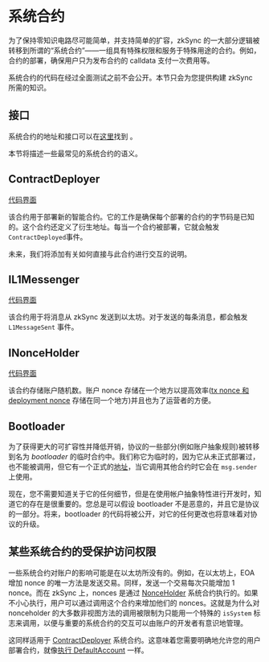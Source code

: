 # 系统合约

为了保持零知识电路尽可能简单，并支持简单的扩容，zkSync 的一大部分逻辑被转移到所谓的“系统合约”——一组具有特殊权限和服务于特殊用途的合约。例如，合约的部署，确保用户只为发布合约的 calldata 支付一次费用等。

系统合约的代码在经过全面测试之前不会公开。本节只会为您提供构建 zkSync 所需的知识。

## 接口

系统合约的地址和接口可以在[这里](https://github.com/matter-labs/v2-testnet-contracts/blob/8de367778f3b7ed7e47ee8233c46c7fe046a75a3/l2/system-contracts/Constants.sol)找到 。

本节将描述一些最常见的系统合约的语义。 

## ContractDeployer

[代码界面](https://github.com/matter-labs/v2-testnet-contracts/blob/8de367778f3b7ed7e47ee8233c46c7fe046a75a3/l2/system-contracts/interfaces/IContractDeployer.sol#L5)

该合约用于部署新的智能合约。它的工作是确保每个部署的合约的字节码是已知的。这个合约还定义了衍生地址。每当一个合约被部署，它就会触发 `ContractDeployed`事件。

未来，我们将添加有关如何直接与此合约进行交互的说明。

## IL1Messenger

[代码界面](https://github.com/matter-labs/v2-testnet-contracts/blob/8de367778f3b7ed7e47ee8233c46c7fe046a75a3/l2/system-contracts/interfaces/IL1Messenger.sol#L5)

该合约用于将消息从 zkSync 发送到以太坊。对于发送的每条消息，都会触发 `L1MessageSent` 事件。

## INonceHolder

[代码界面](https://github.com/matter-labs/v2-testnet-contracts/blob/8de367778f3b7ed7e47ee8233c46c7fe046a75a3/l2/system-contracts/interfaces/INonceHolder.sol#L5)

该合约存储账户随机数。账户 nonce 存储在一个地方以提高效率([tx nonce 和 deployment nonce](./contracts.md#differences-in-create-behaviour) 存储在同一个地方)并且也为了运营者的方便。

## Bootloader

为了获得更大的可扩容性并降低开销，协议的一些部分(例如账户抽象规则)被转移到名为 _bootloader_ 的临时合约中。我们称它为临时的，因为它从未正式部署过，也不能被调用，但它有一个正式的[地址](https://github.com/matter-labs/v2-testnet-contracts/blob/8de367778f3b7ed7e47ee8233c46c7fe046a75a3/l2/system-contracts/Constants.sol#L19)，当它调用其他合约时它会在 `msg.sender` 上使用。

现在，您不需要知道关于它的任何细节，但是在使用帐户抽象特性进行开发时，知道它的存在是很重要的。您总是可以假设 bootloader 不是恶意的，并且它是协议的一部分。将来，bootloader 的代码将被公开，对它的任何更改也将意味着对协议的升级。

## 某些系统合约的受保护访问权限

一些系统合约对账户的影响可能是在以太坊所没有的。例如，在以太坊上，EOA 增加 nonce 的唯一方法是发送交易。同样，发送一个交易每次只能增加 1 nonce。而在 zkSync 上，nonces 是通过 [NonceHolder](#inonceholder) 系统合约执行的。如果不小心执行，用户可以通过调用这个合约来增加他们的 nonces。这就是为什么对 nonceholder 的大多数非视图方法的调用被限制为只能用一个特殊的 `isSystem` 标志来调用，以便与重要的系统合约的交互可以由账户的开发者有意识地管理。

这同样适用于 [ContractDeployer](#contractdeployer) 系统合约。这意味着您需要明确地允许您的用户部署合约，就像[执行 DefaultAccount](https://github.com/matter-labs/v2-testnet-contracts/blob/3f4b6f906c649671022794ecb5cfc1151c278d93/l2/system-contracts/DefaultAccount.sol#L88) 一样。
